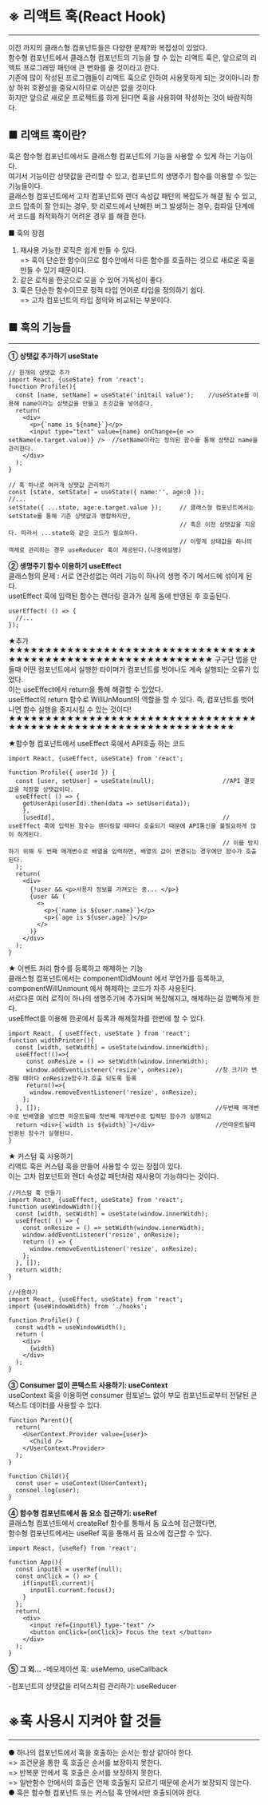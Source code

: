 # ※ 리액트 훅(React Hook)
- - - 
이전 까지의 클래스형 컴포넌트들은 다양한 문제?와 복잡성이 있었다.   
함수형 컴포넌트에서 클래스형 컴포넌트의 기능을 할 수 있는 리액트 훅은, 앞으로의 리액트 프로그래밍 패턴에 큰 변화를 줄 것이라고 한다.    
기존에 많이 작성된 프로그램들이 리액트 훅으로 인하여 사용못하게 되는 것이아니라 항상 하위 호환성을 중요시하므로 이상은 없을 것이다.   
하지만 앞으로 새로운 프로젝트를 하게 된다면 훅을 사용하여 작성하는 것이 바람직하다.   


## ■ 리액트 훅이란?
훅은 함수형 컴포넌트에서도 클래스형 컴포넌트의 기능을 사용할 수 있게 하는 기능이다.   
여기서 기능이란 상탯값을 관리할 수 있고, 컴포넌트의 생명주기 함수를 이용할 수 있는 기능들이다.   
클래스형 컴포넌트에서 고차 컴포넌트와 랜더 속성값 패턴의 복잡도가 해결 될 수 있고,    
코드 압축이 잘 안되는 경우, 핫 리로드에서 난해한 버그 발생하는 경우, 컴파일 단계에서 코드를 최적화하기 어려운 경우 를 해결 한다.   


■ 훅의 장점
1.  재사용 가능한 로직은 쉽게 만들 수 있다.   
  => 훅이 단순한 함수이므로 함수안에서 다른 함수를 호출하는 것으로 새로운 훅을 만들 수 있기 때문이다.    
2.  같은 로직을 한곳으로 모을 수 있어 가독성이 좋다.    
3.  훅은 단순한 함수이므로 정적 타입 언어로 타입을 정의하기 쉽다.   
  => 고차 컴포넌트의 타입 정의와 비교되는 부분이다.    
  

## ■ 훅의 기능들
- - -
**① 상탯값 추가하기 useState**    
```
// 한개의 상탯값 추가
import React, {useState} from 'react';
function Profile(){
  const [name, setName] = useState('initail value');    //useState를 이용해 name이라는 상탯값을 만들고 초깃값을 넣어준다.
  return(
    <div>
      <p>{`name is ${name}`}</p>
      <input type="text" value={name} onChange={e => setName(e.target.value)} />  //setName이라는 정의된 함수를 통해 상탯값 name을 관리한다.
    </div>
  );
}

// 훅 하나로 여러개 상탯값 관리하기
const [state, setState] = useState({ name:'', age:0 });
//...
setState({ ...state, age:e.target.value });     // 클래스형 컴포넌트에서는 setState를 통해 기존 상탯값과 병합하지만,
                                                // 훅은 이전 상탯값을 지운다. 따라서 ...state와 같은 코드가 필요하다.
                                                // 이렇게 상태값을 하나의 객체로 관리하는 경우 useReducer 훅이 제공된다.(나중에설명)
``` 

**② 생명주기 함수 이용하기 useEffect**   
클래스형의 문제 : 서로 연관성없는 여러 기능이 하나의 생명 주기 메서드에 섞이게 된다.   
usetEffect 훅에 입력된 함수는 렌더링 결과가 실제 돔에 반영된 후 호출된다.   
```
userEffect( () => {
  //...
});
```

★추가★★★★★★★★★★★★★★★★★★★★★★★★★★★★★★★★★★★★★★★★★★★★★★★★★★★★★★★★★★★★★★
구구단 앱을 만들때 어떤 컴포넌트에서 실행한 타이머가 컴포넌트를 벗어나도 계속 실행되는 오류가 있었다.   
이는 useEffect에서 return을 통해 해결할 수 있었다.    
useEffect의 return 함수로 WillUnMount의 역할을 할 수 있다. 즉, 컴포넌트를 벗어나면 함수 실행을 중지시킬 수 있는 것이다!
★★★★★★★★★★★★★★★★★★★★★★★★★★★★★★★★★★★★★★★★★★★★★★★★★★★★★★★★★★★★★★★★★

★함수형 컴포넌트에서 useEffect 훅에서 API호출 하는 코드   
```
import React, {useEffect, useState} from 'react';

function Profile({ userId }) {
  const [user, setUser] = useState(null);                   //API 결괏값을 저장할 상탯값이다.
  useEffect( () => {
    getUserApi(userId).then(data => setUser(data));
    },
    [usedId],                                               // useEffect 훅에 입력된 함수는 렌더링할 때마다 호출되기 때문에 API통신을 불필요하게 많이 하게된다.
                                                            // 이를 방지하기 위해 두 번째 매개변수로 배열을 입력하면, 배열의 값이 변경되는 경우에만 함수가 호출된다. 
  );
  return(
    <div>
      {!user && <p>사용자 정보를 가져오는 중... </p>}
      {user && (
        <>
          <p>{`name is ${user.name}`}</p>
          <p>{`age is ${user.age}`}</p>
        </>
      )}
    </div>
  );
}
```

★ 이벤트 처리 함수를 등록하고 해제하는 기능    
클래스형 컴포넌트에서는 componentDidMount 에서 무언가를 등록하고, componentWillUnmount 에서 해제하는 코드가 자주 사용된다.   
서로다른 여러 로직이 하나의 생명주기에 추가되며 복잡해지고, 해제하는걸 깜빡하게 한다.   
useEffect를 이용해 한곳에서 등록과 해제절차를 한번에 할 수 있다.   
```
import React, { useEffect, useState } from 'react';
function widthPrinter(){
  const [width, setWidth] = useState(window.innerWidth);
  useEffect(()=>{
     const onResize = () => setWidth(window.innerWidth);
     window.addEventListener('resize', onResize);         //창 크기가 변경될 때마다 onResize함수가 호출 되도록 등록
     return()=>{
      window.removeEventListener('resize', onResize);
    };
  }, []);                                                 //두번째 매개변수로 빈배열을 넣으면 마운트될때 첫번째 매개변수로 입력된 함수가 실행되고 
  return <div>{`width is ${width}`}</div>                 //언마운트될때 반환된 함수가 실행된다.
}
```

★ 커스텀 훅 사용하기   
리액트 훅은 커스텀 훅을 만들어 사용할 수 있는 장점이 있다.   
이는 고차 컴포넌트와 렌더 속성값 패턴처럼 재사용이 가능하다는 것이다.   
```
//커스텀 훅 만들기
import React, {useEffect, useState} from 'react';
function useWindowWidth(){
  const [width, setWidth] = useState(window.innerWitdh);
  useEffect( () => {
    const onResize = () => setWidth(window.innerWidth);
    window.addEventListener('resize', onResize);
    return () => {
      window.removeEventListener('resize', onResize);
    };
  }, []);
  return width;
}

//사용하기
import React, {useEffect, useState} from 'react';
import {useWindowWidth} from './hooks';

function Profile() {
  const width = useWindowWidth();
  return (
    <div>
      {width}
    </div>
  );
}
```



**③ Consumer 없이 콘텍스트 사용하기: useContext**   
useContext 훅을 이용하면 consumer 컴포넡느 없이 부모 컴포넌트로부터 전달된 콘텍스트 데이터를 사용할 수 있다.   
```
function Parent(){
  return(
    <UserContext.Provider value={user}>
      <Child />
    </UserContext.Provider>
  );
}

function Child(){
  const user = useContext(UserContext);
  consoel.log(user);
}
```


**④ 함수형 컴포넌트에서 돔 요소 접근하기: useRef**    
클래스형 컴포넌트에서 createRef 함수를 통해서 돔 요소에 접근했다면,   
함수형 컴포넌트에서는 useRef 훅을 통해서 돔 요소에 접근할 수 있다.   
```
import React, {useRef} from 'react';

function App(){
  const inputEl = userRef(null);
  const onClick = () => {
    if(inputEl.current){
      inputEl.current.focus();
    }
  };
  return(
    <div>
      <input ref={inputEl} type-"text" />
      <button onClick={onClick}> Focus the text </button>
    </div>
  );
}
```

**⑤ 그 외...**
-메모제이션 훅: useMemo, useCallback   


-컴포넌트의 상탯값을 리덕스처럼 관리하기: useReducer



# ※훅 사용시 지켜야 할 것들
- - -
● 하나의 컴포넌트에서 훅을 호출하는 순서는 항상 같아야 한다.   
  => 조건문을 통한 훅 호출은 순서를 보장하지 못한다.   
  => 반복문 안에서 훅 호출은 순서를 보장하지 못한다.   
  => 일반함수 안에서의 호출은 언제 호출될지 모르기 때문에 순서가 보장되지 않는다.   
● 훅은 함수형 컴포넌트 또는 커스텀 훅 안에서만 호출되어야 한다.   
